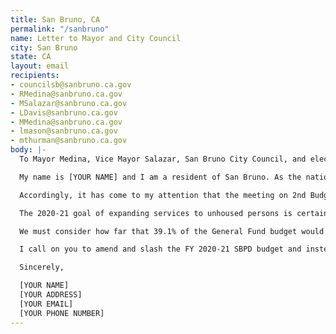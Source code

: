 ```yaml
---
title: San Bruno, CA
permalink: "/sanbruno"
name: Letter to Mayor and City Council
city: San Bruno
state: CA
layout: email
recipients:
- councilsb@sanbruno.ca.gov
- RMedina@sanbruno.ca.gov
- MSalazar@sanbruno.ca.gov
- LDavis@sanbruno.ca.gov
- MMedina@sanbruno.ca.gov
- lmason@sanbruno.ca.gov
- mthurman@sanbruno.ca.gov
body: |-
  To Mayor Medina, Vice Mayor Salazar, San Bruno City Council, and elected and appointed officials,

  My name is [YOUR NAME] and I am a resident of San Bruno. As the nation grapples with the devastating, brutal deaths of George Floyd and Breonna Taylor (among so many others) and the economic impact of COVID-19, I am writing to express my strong concerns with the San Bruno Police Department budget.

  Accordingly, it has come to my attention that the meeting on 2nd Budget Hearing & Adoption for fiscal year (FY) 2020-21 is scheduled for June 23. I am astonished to learn that the SBPD, with a single police station, received 38.6% of the General Fund amended budget in FY 2019-20 and will receive $19.3 million (39.1%) in the proposed FY 2020-21 budget, more than the proposed budgets of Public Works, Community Development, and Community Services combined [1]. The SBPD budget is excessive for a small town, and I am alarmed to see that San Bruno’s forecasted financial plan projects an increase to almost $23 million in spending for FY 2024-25 on police despite historic unemployment, economic instability, and popular resistance to widespread police abuses. This is even more astonishing considering the small, small numbers of officers who have graduated from a crisis training program: an estimated 9 in 2019-20 and a target 6 in 2020-21 [1]. I am deeply concerned about the priorities of the SBPD and San Bruno in general.

  The 2020-21 goal of expanding services to unhoused persons is certainly a noble one, but I am left wondering why such services are being rendered by police rather than trained counselors or experts in homelessness, substance use, and trauma. Similarly, I am alarmed by the extensive presence of officers in schools and concerned that youth-centered programming seems to be under the purview of the police department rather than the library or Recreation Services—or trained educators and counselors in general.

  We must consider how far that 39.1% of the General Fund budget would go toward other non-violent, prevention-oriented services that address our livelihoods and humanity such as health services (include mental health services) social services, infrastructure, childcare assistance, homelessness services, libraries, and our parks and recreation services. Overall, we need to reimagine public safety to address root causes of community distress.

  I call on you to amend and slash the FY 2020-21 SBPD budget and instead apply these resources towards these stated alternatives. I hope that our city does indeed have enough heart to make bold changes that uplift us all and establish a positive, nurturing foundation for generations to come.

  Sincerely,

  [YOUR NAME]
  [YOUR ADDRESS]
  [YOUR EMAIL]
  [YOUR PHONE NUMBER]
---
```


